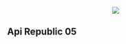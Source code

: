 <p align="center"><img src="https://laravel.com/assets/img/components/logo-laravel.svg"></p>


## Api Republic 05

